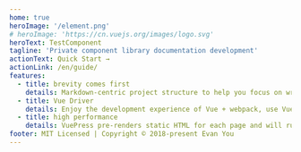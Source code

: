 ```yaml
---
home: true
heroImage: '/element.png'
# heroImage: 'https://cn.vuejs.org/images/logo.svg'
heroText: TestComponent
tagline: 'Private component library documentation development'
actionText: Quick Start →
actionLink: /en/guide/
features:
  - title: brevity comes first
    details: Markdown-centric project structure to help you focus on writing with minimal configuration.
  - title: Vue Driver
    details: Enjoy the development experience of Vue + webpack, use Vue components in Markdown, and can use Vue to develop custom themes.
  - title: high performance
    details: VuePress pre-renders static HTML for each page and will run as a SPA when the page is loaded.
footer: MIT Licensed | Copyright © 2018-present Evan You
---
```

